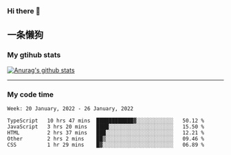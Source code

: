 ### Hi there 👋

## 一条懒狗
<!--
**kiss-me-quickly/kiss-me-quickly** is a ✨ _special_ ✨ repository because its `README.md` (this file) appears on your GitHub profile.

Here are some ideas to get you started:

- 🔭 I’m currently working on ...
- 🌱 I’m currently learning ...
- 👯 I’m looking to collaborate on ...
- 🤔 I’m looking for help with ...
- 💬 Ask me about ...
- 📫 How to reach me: ...
- 😄 Pronouns: ...
- ⚡ Fun fact: ...
-->


### My gtihub stats

[![Anurag's github stats](https://github-readme-stats.vercel.app/api?username=kiss-me-quickly)](https://github.com/anuraghazra/github-readme-stats)

***

### My code time

<!--START_SECTION:waka-->
```text
Week: 20 January, 2022 - 26 January, 2022

TypeScript   10 hrs 47 mins  ████████████▓░░░░░░░░░░░░   50.12 % 
JavaScript   3 hrs 20 mins   ████░░░░░░░░░░░░░░░░░░░░░   15.50 % 
HTML         2 hrs 37 mins   ███░░░░░░░░░░░░░░░░░░░░░░   12.21 % 
Other        2 hrs 2 mins    ██▒░░░░░░░░░░░░░░░░░░░░░░   09.46 % 
CSS          1 hr 29 mins    █▓░░░░░░░░░░░░░░░░░░░░░░░   06.89 % 
```
<!--END_SECTION:waka-->
